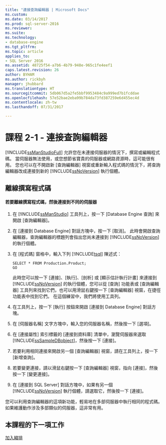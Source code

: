 ```yaml
---
title: "連接查詢編輯器 | Microsoft Docs"
ms.custom: 
ms.date: 03/14/2017
ms.prod: sql-server-2016
ms.reviewer: 
ms.suite: 
ms.technology:
- database-engine
ms.tgt_pltfrm: 
ms.topic: article
applies_to:
- SQL Server 2016
ms.assetid: 48725f54-a7b6-4b79-948e-965c1fe4eef1
caps.latest.revision: 26
author: BYHAM
ms.author: rickbyh
manager: jhubbard
ms.translationtype: HT
ms.sourcegitcommit: 5db067d5a2fe5bbf9953484c9a999ed7b1fcddae
ms.openlocfilehash: 57e52bae2eba99b784da73fd387259e6d455ec4d
ms.contentlocale: zh-tw
ms.lasthandoff: 07/31/2017

---
```

# <a name="lesson-2-1---connecting-with-query-editor"></a>課程 2-1 - 連接查詢編輯器
[!INCLUDE[ssManStudioFull](../../includes/ssmanstudiofull-md.md)] 允許您在未連接伺服器的情況下，撰寫或編輯程式碼。 當伺服器無法使用，或您想節省寶貴的伺服器或網路資源時，這可能很有用。 您也可以在不開啟新 [查詢編輯器] 視窗或重新輸入程式碼的情況下，將查詢編輯器改成連接到新的 [!INCLUDE[ssNoVersion](../../includes/ssnoversion-md.md)] 執行個體。  
  
## <a name="coding-offline"></a>離線撰寫程式碼  
  
#### <a name="to-write-code-offline-and-then-connect-to-different-servers"></a>若要離線撰寫程式碼，然後連接到不同的伺服器  
  
1.  在 [!INCLUDE[ssManStudio](../../includes/ssmanstudio-md.md)] 工具列上，按一下 [Database Engine 查詢] 來開啟 [查詢編輯器]。  
  
2.  在 [連接到 Database Engine] 對話方塊中，按一下 [取消]。 此時會開啟查詢編輯器，查詢編輯器的標題列會指出您尚未連接到 [!INCLUDE[ssNoVersion](../../includes/ssnoversion-md.md)] 的執行個體。  
  
3.  在 [程式碼] 窗格中，輸入下列 [!INCLUDE[tsql](../../includes/tsql-md.md)] 陳述式：  
  
    ```  
    SELECT * FROM Production.Product;  
    GO  
    ```  
  
    此時您可以按一下 [連接]、[執行]、[剖析] 或 [顯示估計執行計畫] 來連接到 [!INCLUDE[ssNoVersion](../../includes/ssnoversion-md.md)] 的執行個體，您可以從 [查詢] 功能表或 [查詢編輯器] 工具列來找到它們，也可以用滑鼠右鍵按一下 [查詢編輯器] 視窗，在捷徑功能表中找到它們。 在這個練習中，我們將使用工具列。  
  
4.  在工具列上，按一下 [執行] 按鈕來開啟 [連接到 Database Engine] 對話方塊。  
  
5.  在 [伺服器名稱] 文字方塊中，輸入您的伺服器名稱，然後按一下 [選項]。  
  
6.  在 [連接屬性] 索引標籤的 [連接到資料庫] 清單中，瀏覽伺服器來選取 [!INCLUDE[ssSampleDBobject](../../includes/sssampledbobject-md.md)]，然後按一下 [連接]。  
  
7.  若要利用相同連接來開啟另一個 [查詢編輯器] 視窗，請在工具列上，按一下 [新增查詢]。  
  
8.  若要變更連接，請以滑鼠右鍵按一下 [查詢編輯器] 視窗，指向 [連接]，然後按一下 [變更連接]。  
  
9. 在 [連接到 SQL Server] 對話方塊中，如果有另一個 [!INCLUDE[ssNoVersion](../../includes/ssnoversion-md.md)] 執行個體，請選取它，然後按一下 [連接]。  
  
您可以利用查詢編輯器的這項新功能，輕易地在多部伺服器中執行相同的程式碼。 如果維護動作涉及多部類似的伺服器，這非常有用。  
  
## <a name="next-task-in-lesson"></a>本課程的下一項工作  
[加入縮排](../../tools/sql-server-management-studio/lesson-2-2-adding-indentation.md)  
  
  
  


